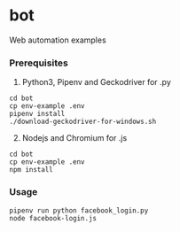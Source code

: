 # bot

Web automation examples

### Prerequisites

1. Python3, Pipenv and Geckodriver for .py
```
cd bot
cp env-example .env
pipenv install
./download-geckodriver-for-windows.sh
```

2. Nodejs and Chromium for .js
```
cd bot
cp env-example .env
npm install
```

### Usage
```
pipenv run python facebook_login.py
node facebook-login.js
```
